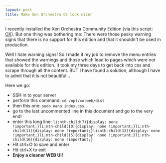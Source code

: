 ```yaml
---
layout: post
title: Make Xen Orchestra CE look nicer
---
```


I recently installed the Xen Orchestra Community Edition (via this script: [OX](https://mangolassi.it/topic/12809/xen-orchestra-community-edition-installing-with-yarn)). But one thing was bothering me: There were those pesky warning signs that there is no support for this edition and that it shouldn't be used in production.

Well I hate warning signs! So I made it my job to remove the menu entries that showed the warnings and those which lead to pages which were not available for this edition. It took my three days to get back into css and scrape through all the content. BUT I have found a solution, although I have to admit that it is not beautiful...

Here we go:
* SSH in to your server
* perform this command: `cd /opt/xo-web/dist`
* then this one: `sudo nano index.css`
* go to the last uncommented line in this document and go to the very end!
* enter this long line: `li:nth-child(7){display: none !important;}li:nth-child(10){display: none !important;}li:nth-child(11){display: none !important;}li:nth-child(12){display: none !important;}li:nth-child(15){display: none !important;}li:nth-child(16){display: none !important;}`
* Hit ctrl+O to save and enter
* Hit ctrl+X to exit
* **Enjoy a cleaner WEB UI!**
